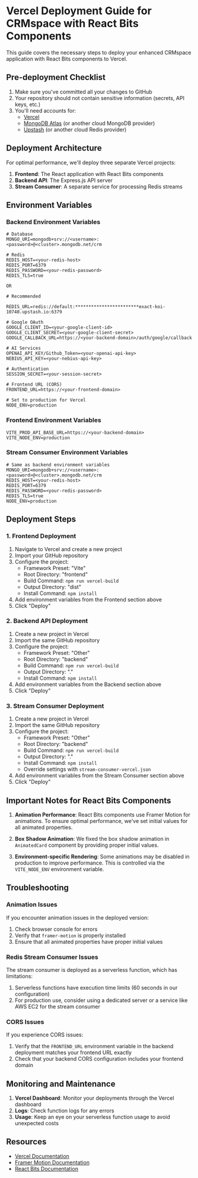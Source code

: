 # Vercel Deployment Guide for CRMspace with React Bits Components

This guide covers the necessary steps to deploy your enhanced CRMspace application with React Bits components to Vercel.

## Pre-deployment Checklist

1. Make sure you've committed all your changes to GitHub
2. Your repository should not contain sensitive information (secrets, API keys, etc.)
3. You'll need accounts for:
   - [Vercel](https://vercel.com)
   - [MongoDB Atlas](https://www.mongodb.com/cloud/atlas) (or another cloud MongoDB provider)
   - [Upstash](https://upstash.com) (or another cloud Redis provider)

## Deployment Architecture

For optimal performance, we'll deploy three separate Vercel projects:

1. **Frontend**: The React application with React Bits components
2. **Backend API**: The Express.js API server
3. **Stream Consumer**: A separate service for processing Redis streams

## Environment Variables

### Backend Environment Variables

```
# Database
MONGO_URI=mongodb+srv://<username>:<password>@<cluster>.mongodb.net/crm

# Redis
REDIS_HOST=<your-redis-host>
REDIS_PORT=6379
REDIS_PASSWORD=<your-redis-password>
REDIS_TLS=true

OR

# Recommended

REDIS_URL=redis://default:************************exact-koi-10740.upstash.io:6379

# Google OAuth
GOOGLE_CLIENT_ID=<your-google-client-id>
GOOGLE_CLIENT_SECRET=<your-google-client-secret>
GOOGLE_CALLBACK_URL=https://<your-backend-domain>/auth/google/callback

# AI Services
OPENAI_API_KEY/Github_Token=<your-openai-api-key>
NEBIUS_API_KEY=<your-nebius-api-key>

# Authentication
SESSION_SECRET=<your-session-secret>

# Frontend URL (CORS)
FRONTEND_URL=https://<your-frontend-domain>

# Set to production for Vercel
NODE_ENV=production
```

### Frontend Environment Variables

```
VITE_PROD_API_BASE_URL=https://<your-backend-domain>
VITE_NODE_ENV=production
```

### Stream Consumer Environment Variables

```
# Same as backend environment variables
MONGO_URI=mongodb+srv://<username>:<password>@<cluster>.mongodb.net/crm
REDIS_HOST=<your-redis-host>
REDIS_PORT=6379
REDIS_PASSWORD=<your-redis-password>
REDIS_TLS=true
NODE_ENV=production
```

## Deployment Steps

### 1. Frontend Deployment

1. Navigate to Vercel and create a new project
2. Import your GitHub repository
3. Configure the project:
   - Framework Preset: "Vite"
   - Root Directory: "frontend"
   - Build Command: `npm run vercel-build`
   - Output Directory: "dist"
   - Install Command: `npm install`
4. Add environment variables from the Frontend section above
5. Click "Deploy"

### 2. Backend API Deployment

1. Create a new project in Vercel
2. Import the same GitHub repository
3. Configure the project:
   - Framework Preset: "Other"
   - Root Directory: "backend"
   - Build Command: `npm run vercel-build`
   - Output Directory: "."
   - Install Command: `npm install`
4. Add environment variables from the Backend section above
5. Click "Deploy"

### 3. Stream Consumer Deployment

1. Create a new project in Vercel
2. Import the same GitHub repository
3. Configure the project:
   - Framework Preset: "Other"
   - Root Directory: "backend"
   - Build Command: `npm run vercel-build`
   - Output Directory: "."
   - Install Command: `npm install`
   - Override settings with `stream-consumer-vercel.json`
4. Add environment variables from the Stream Consumer section above
5. Click "Deploy"

## Important Notes for React Bits Components

1. **Animation Performance**: React Bits components use Framer Motion for animations. To ensure optimal performance, we've set initial values for all animated properties.

2. **Box Shadow Animation**: We fixed the box shadow animation in `AnimatedCard` component by providing proper initial values.

3. **Environment-specific Rendering**: Some animations may be disabled in production to improve performance. This is controlled via the `VITE_NODE_ENV` environment variable.

## Troubleshooting

### Animation Issues

If you encounter animation issues in the deployed version:

1. Check browser console for errors
2. Verify that `framer-motion` is properly installed
3. Ensure that all animated properties have proper initial values

### Redis Stream Consumer Issues

The stream consumer is deployed as a serverless function, which has limitations:

1. Serverless functions have execution time limits (60 seconds in our configuration)
2. For production use, consider using a dedicated server or a service like AWS EC2 for the stream consumer

### CORS Issues

If you experience CORS issues:

1. Verify that the `FRONTEND_URL` environment variable in the backend deployment matches your frontend URL exactly
2. Check that your backend CORS configuration includes your frontend domain

## Monitoring and Maintenance

1. **Vercel Dashboard**: Monitor your deployments through the Vercel dashboard
2. **Logs**: Check function logs for any errors
3. **Usage**: Keep an eye on your serverless function usage to avoid unexpected costs

## Resources

- [Vercel Documentation](https://vercel.com/docs)
- [Framer Motion Documentation](https://www.framer.com/motion/)
- [React Bits Documentation](https://github.com/DavidHDev/react-bits)
